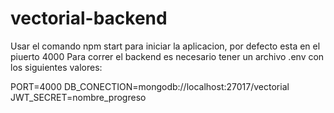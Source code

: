 # vectorial-backend

Usar el comando npm start para iniciar la aplicacion, por defecto esta en el piuerto 4000
Para correr el backend es necesario tener un archivo .env con los siguientes valores:

PORT=4000
DB_CONECTION=mongodb://localhost:27017/vectorial
JWT_SECRET=nombre_progreso
